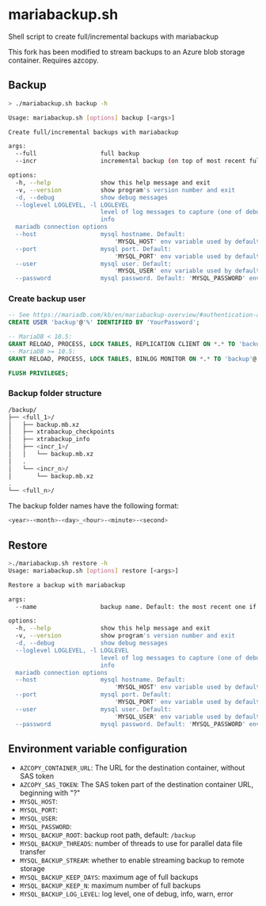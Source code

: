 # mariabackup.sh
Shell script to create full/incremental backups with mariabackup

This fork has been modified to stream backups to an Azure blob storage container. Requires azcopy.

## Backup

```bash
> ./mariabackup.sh backup -h

Usage: mariabackup.sh [options] backup [<args>]

Create full/incremental backups with mariabackup

args:
  --full                  full backup
  --incr                  incremental backup (on top of most recent full backup)

options:
  -h, --help              show this help message and exit
  -v, --version           show program's version number and exit
  -d, --debug             show debug messages
  --loglevel LOGLEVEL, -l LOGLEVEL
                          level of log messages to capture (one of debug, info, warn, error). Default:
                          info
  mariadb connection options
  --host                  mysql hostname. Default:
                              'MYSQL_HOST' env variable used by default, 'localhost' used if not set
  --port                  mysql port. Default:
                              'MYSQL_PORT' env variable used by default, '3306' used if not set
  --user                  mysql user. Default:
                              'MYSQL_USER' env variable used by default, 'root' used if not set
  --password              mysql password. Default: 'MYSQL_PASSWORD' env variable
```


### Create backup user

```sql
-- See https://mariadb.com/kb/en/mariabackup-overview/#authentication-and-privileges
CREATE USER 'backup'@'%' IDENTIFIED BY 'YourPassword';

-- MariaDB < 10.5:
GRANT RELOAD, PROCESS, LOCK TABLES, REPLICATION CLIENT ON *.* TO 'backup'@'%';
-- MariaDB >= 10.5:
GRANT RELOAD, PROCESS, LOCK TABLES, BINLOG MONITOR ON *.* TO 'backup'@'%';

FLUSH PRIVILEGES;
```

### Backup folder structure

```bash
/backup/
├── <full_1>/
│   ├── backup.mb.xz
│   ├── xtrabackup_checkpoints
│   ├── xtrabackup_info
│   ├── <incr_1>/
│   │   └── backup.mb.xz
│   .
│   └── <incr_n>/
│       └── backup.mb.xz
.
└── <full_n>/
```

The backup folder names have the following format:

```bash
<year>-<month>-<day>_<hour>-<minute>-<second>
```

## Restore

```bash
>./mariabackup.sh restore -h
Usage: mariabackup.sh [options] restore [<args>]

Restore a backup with mariabackup

args:
  --name                  backup name. Default: the most recent one if not specified

options:
  -h, --help              show this help message and exit
  -v, --version           show program's version number and exit
  -d, --debug             show debug messages
  --loglevel LOGLEVEL, -l LOGLEVEL
                          level of log messages to capture (one of debug, info, warn, error). Default:
                          info
  mariadb connection options
  --host                  mysql hostname. Default:
                              'MYSQL_HOST' env variable used by default, 'localhost' used if not set
  --port                  mysql port. Default:
                              'MYSQL_PORT' env variable used by default, '3306' used if not set
  --user                  mysql user. Default:
                              'MYSQL_USER' env variable used by default, 'root' used if not set
  --password              mysql password. Default: 'MYSQL_PASSWORD' env variable
```


## Environment variable configuration

- `AZCOPY_CONTAINER_URL`: The URL for the destination container, without SAS token
- `AZCOPY_SAS_TOKEN`: The SAS token part of the destination container URL, beginning with "?"
- `MYSQL_HOST`: 
- `MYSQL_PORT`: 
- `MYSQL_USER`: 
- `MYSQL_PASSWORD`: 
- `MYSQL_BACKUP_ROOT`: backup root path, default: `/backup`
- `MYSQL_BACKUP_THREADS`: number of threads to use for parallel data file transfer
- `MYSQL_BACKUP_STREAM`: whether to enable streaming backup to remote storage
- `MYSQL_BACKUP_KEEP_DAYS`: maximum age of full backups
- `MYSQL_BACKUP_KEEP_N`: maximum number of full backups
- `MYSQL_BACKUP_LOG_LEVEL`: log level, one of debug, info, warn, error
